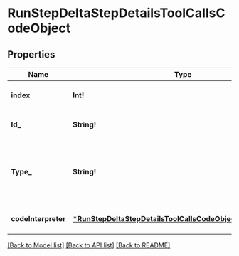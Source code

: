 # RunStepDeltaStepDetailsToolCallsCodeObject

## Properties
Name | Type | Description | Notes
------------ | ------------- | ------------- | -------------
**index** | **Int!** | The index of the tool call in the tool calls array. | [default to null]
**Id_** | **String!** | The ID of the tool call. | [optional] [default to null]
**Type_** | **String!** | The type of tool call. This is always going to be &#x60;code_interpreter&#x60; for this type of tool call. | [default to null]
**codeInterpreter** | [***RunStepDeltaStepDetailsToolCallsCodeObjectCodeInterpreter**](RunStepDeltaStepDetailsToolCallsCodeObject_code_interpreter.md) |  | [optional] [default to null]

[[Back to Model list]](../README.md#documentation-for-models) [[Back to API list]](../README.md#documentation-for-api-endpoints) [[Back to README]](../README.md)


